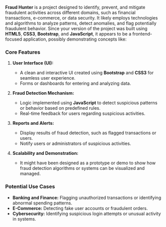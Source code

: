 **Fraud Hunter** is a project designed to identify, prevent, and mitigate fraudulent activities across different domains, such as financial transactions, e-commerce, or data security. It likely employs technologies and algorithms to analyze patterns, detect anomalies, and flag potentially fraudulent behavior. Since your version of the project was built using **HTML5**, **CSS3**, **Bootstrap**, and **JavaScript**, it appears to be a frontend-focused application, possibly demonstrating concepts like: 

### **Core Features**
1. **User Interface (UI):**
   - A clean and interactive UI created using **Bootstrap** and **CSS3** for seamless user experience.
   - Forms or dashboards for entering and analyzing data.
   
2. **Fraud Detection Mechanism:**
   - Logic implemented using **JavaScript** to detect suspicious patterns or behavior based on predefined rules.
   - Real-time feedback for users regarding suspicious activities.

3. **Reports and Alerts:**
   - Display results of fraud detection, such as flagged transactions or users.
   - Notify users or administrators of suspicious activities.

4. **Scalability and Demonstration:**
   - It might have been designed as a prototype or demo to show how fraud detection algorithms or systems can be visualized and managed.

### **Potential Use Cases**
- **Banking and Finance:** Flagging unauthorized transactions or identifying abnormal spending patterns.
- **E-Commerce:** Detecting fake user accounts or fraudulent orders.
- **Cybersecurity:** Identifying suspicious login attempts or unusual activity in systems.
